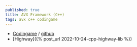 ```yaml
---
published: true
title: AVX Framework (C++)
tags: avx c++ codingame
---
```

- [Codingame](https://www.codingame.com/playgrounds/283/sse-avx-vectorization/sseavx-c-frameworks) / [github](https://github.com/salimaboubacar/avx-helpers)
- [Highway]({% post_url 2022-10-24-cpp-highway-lib %})
